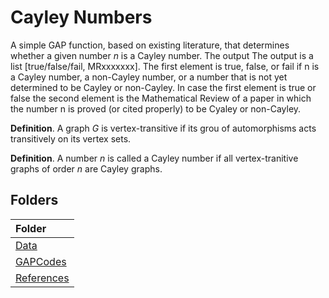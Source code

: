 <h1><b>Cayley Numbers</b></h1>

A simple GAP function, based on existing literature, that determines whether a given number $n$ is a Cayley number. The output The output is a list [true/false/fail, MRxxxxxxx]. The first element is true, false, or fail if n is a Cayley number, a non-Cayley number, or a number that is not yet determined to be Cayley or non-Cayley. In case the first element is true or false the second element is the 
Mathematical Review of a paper in which the number n is proved (or cited properly) to be Cyaley or non-Cayley.

<b>Definition</b>. A graph $G$ is vertex-transitive if its grou of automorphisms acts transitively on its vertex sets.<br>

<b>Definition</b>. A number $n$ is called a Cayley number if all vertex-tranitive graphs of order $n$ are Cayley graphs.

## Folders
| Folder       |
|:--------------|
| [Data](Data0)          |
| [GAPCodes](GAPCodes)   |
| [References](References) |
